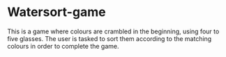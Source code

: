 # Watersort-game
This is a game where colours are crambled in the beginning, using four to five glasses. The user is tasked to sort them according to the matching colours in order to complete the game. 
